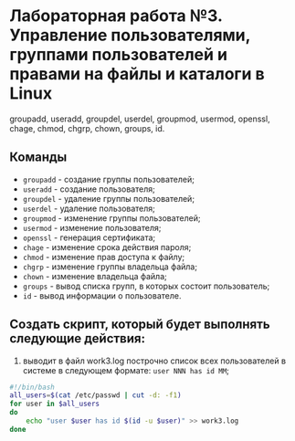# Лабораторная работа №3. Управление пользователями, группами пользователей и правами на файлы и каталоги в Linux

groupadd, useradd, groupdel, userdel, groupmod,
usermod, openssl, chage, chmod, chgrp, chown, groups, id.

## Команды

- `groupadd` - создание группы пользователей;
- `useradd` - создание пользователя;
- `groupdel` - удаление группы пользователей;
- `userdel` - удаление пользователя;
- `groupmod` - изменение группы пользователей;
- `usermod` - изменение пользователя;
- `openssl` - генерация сертификата;
- `chage` - изменение срока действия пароля;
- `chmod` - изменение прав доступа к файлу;
- `chgrp` - изменение группы владельца файла;
- `chown` - изменение владельца файла;
- `groups` - вывод списка групп, в которых состоит пользователь;
- `id` - вывод информации о пользователе.

## Создать скрипт, который будет выполнять следующие действия:
1. выводит в файл work3.log построчно список всех пользователей в системе в следующем формате: `user NNN has id MM`;

```bash
#!/bin/bash
all_users=$(cat /etc/passwd | cut -d: -f1)
for user in $all_users
do
    echo "user $user has id $(id -u $user)" >> work3.log
done
```